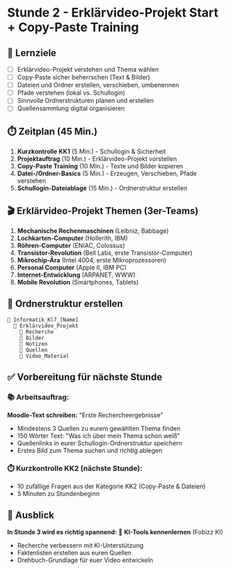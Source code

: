 # Stunde 2 - Erklärvideo-Projekt Start + Copy-Paste Training

## 🎯 Lernziele
- [ ] Erklärvideo-Projekt verstehen und Thema wählen
- [ ] Copy-Paste sicher beherrschen (Text & Bilder)
- [ ] Dateien und Ordner erstellen, verschieben, umbenennen
- [ ] Pfade verstehen (lokal vs. Schullogin)
- [ ] Sinnvolle Ordnerstrukturen planen und erstellen
- [ ] Quellensammlung digital organisieren

## ⏱️ Zeitplan (45 Min.)
1. **Kurzkontrolle KK1** (5 Min.) - Schullogin & Sicherheit
2. **Projektauftrag** (10 Min.) - Erklärvideo-Projekt vorstellen
3. **Copy-Paste Training** (10 Min.) - Texte und Bilder kopieren
4. **Datei-/Ordner-Basics** (5 Min.) - Erzeugen, Verschieben, Pfade verstehen
5. **Schullogin-Dateiablage** (15 Min.) - Ordnerstruktur erstellen

## 🎬 Erklärvideo-Projekt Themen (3er-Teams)
1. **Mechanische Rechenmaschinen** (Leibniz, Babbage)
2. **Lochkarten-Computer** (Hollerith, IBM)
3. **Röhren-Computer** (ENIAC, Colossus)
4. **Transistor-Revolution** (Bell Labs, erste Transistor-Computer)
5. **Mikrochip-Ära** (Intel 4004, erste Mikroprozessoren)
6. **Personal Computer** (Apple II, IBM PC)
7. **Internet-Entwicklung** (ARPANET, WWW)
8. **Mobile Revolution** (Smartphones, Tablets)

## 💾 Ordnerstruktur erstellen
```
📁 Informatik_Kl7_[Name]
  📁 Erklärvideo_Projekt
    📁 Recherche
    📁 Bilder  
    📁 Notizen
    📁 Quellen
    📁 Video_Material
```

## ✅ Vorbereitung für nächste Stunde
### 📚 Arbeitsauftrag:
**Moodle-Text schreiben:** "Erste Rechercheergebnisse"
- Mindestens 3 Quellen zu eurem gewählten Thema finden
- 150 Wörter Text: "Was ich über mein Thema schon weiß"
- Quellenlinks in eurer Schullogin-Ordnerstruktur speichern
- Erstes Bild zum Thema suchen und richtig ablegen

### ⏱️ Kurzkontrolle KK2 (nächste Stunde):
- 10 zufällige Fragen aus der Kategorie KK2 (Copy-Paste & Dateien)
- 5 Minuten zu Stundenbeginn

## 🚀 Ausblick
**In Stunde 3 wird es richtig spannend:** 🤖 **KI-Tools kennenlernen** (Fobizz KI)
- Recherche verbessern mit KI-Unterstützung
- Faktenlisten erstellen aus euren Quellen
- Drehbuch-Grundlage für euer Video entwickeln
